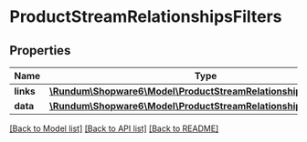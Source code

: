 # ProductStreamRelationshipsFilters

## Properties
Name | Type | Description | Notes
------------ | ------------- | ------------- | -------------
**links** | [**\Rundum\Shopware6\Model\ProductStreamRelationshipsFiltersLinks**](ProductStreamRelationshipsFiltersLinks.md) |  | [optional] 
**data** | [**\Rundum\Shopware6\Model\ProductStreamRelationshipsFiltersData[]**](ProductStreamRelationshipsFiltersData.md) |  | [optional] 

[[Back to Model list]](../../README.md#documentation-for-models) [[Back to API list]](../../README.md#documentation-for-api-endpoints) [[Back to README]](../../README.md)

